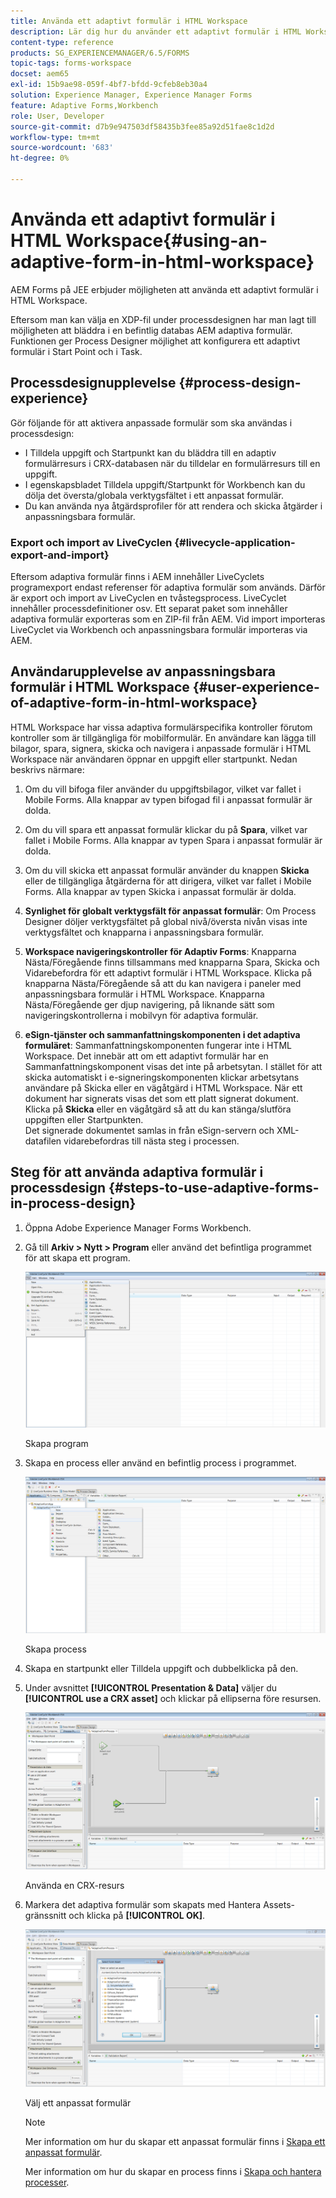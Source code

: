 ```yaml
---
title: Använda ett adaptivt formulär i HTML Workspace
description: Lär dig hur du använder ett adaptivt formulär i HTML Workspace som gör att fältarbetare kan komma åt formuläret på sina enheter.
content-type: reference
products: SG_EXPERIENCEMANAGER/6.5/FORMS
topic-tags: forms-workspace
docset: aem65
exl-id: 15b9ae98-059f-4bf7-bfdd-9cfeb8eb30a4
solution: Experience Manager, Experience Manager Forms
feature: Adaptive Forms,Workbench
role: User, Developer
source-git-commit: d7b9e947503df58435b3fee85a92d51fae8c1d2d
workflow-type: tm+mt
source-wordcount: '683'
ht-degree: 0%

---
```


# Använda ett adaptivt formulär i HTML Workspace{#using-an-adaptive-form-in-html-workspace}

AEM Forms på JEE erbjuder möjligheten att använda ett adaptivt formulär i HTML Workspace.

Eftersom man kan välja en XDP-fil under processdesignen har man lagt till möjligheten att bläddra i en befintlig databas AEM adaptiva formulär. Funktionen ger Process Designer möjlighet att konfigurera ett adaptivt formulär i Start Point och i Task.

## Processdesignupplevelse {#process-design-experience}

Gör följande för att aktivera anpassade formulär som ska användas i processdesign:

* I Tilldela uppgift och Startpunkt kan du bläddra till en adaptiv formulärresurs i CRX-databasen när du tilldelar en formulärresurs till en uppgift.
* I egenskapsbladet Tilldela uppgift/Startpunkt för Workbench kan du dölja det översta/globala verktygsfältet i ett anpassat formulär.
* Du kan använda nya åtgärdsprofiler för att rendera och skicka åtgärder i anpassningsbara formulär.

### Export och import av LiveCyclen {#livecycle-application-export-and-import}

Eftersom adaptiva formulär finns i AEM innehåller LiveCyclets programexport endast referenser för adaptiva formulär som används. Därför är export och import av LiveCyclen en tvåstegsprocess. LiveCyclet innehåller processdefinitioner osv. Ett separat paket som innehåller adaptiva formulär exporteras som en ZIP-fil från AEM. Vid import importeras LiveCyclet via Workbench och anpassningsbara formulär importeras via AEM.

## Användarupplevelse av anpassningsbara formulär i HTML Workspace {#user-experience-of-adaptive-form-in-html-workspace}

HTML Workspace har vissa adaptiva formulärspecifika kontroller förutom kontroller som är tillgängliga för mobilformulär. En användare kan lägga till bilagor, spara, signera, skicka och navigera i anpassade formulär i HTML Workspace när användaren öppnar en uppgift eller startpunkt. Nedan beskrivs närmare:

1. Om du vill bifoga filer använder du uppgiftsbilagor, vilket var fallet i Mobile Forms. Alla knappar av typen bifogad fil i anpassat formulär är dolda.

1. Om du vill spara ett anpassat formulär klickar du på **Spara**, vilket var fallet i Mobile Forms. Alla knappar av typen Spara i anpassat formulär är dolda.

1. Om du vill skicka ett anpassat formulär använder du knappen **Skicka** eller de tillgängliga åtgärderna för att dirigera, vilket var fallet i Mobile Forms. Alla knappar av typen Skicka i anpassat formulär är dolda.

1. **Synlighet för globalt verktygsfält för anpassat formulär**: Om Process Designer döljer verktygsfältet på global nivå/översta nivån visas inte verktygsfältet och knapparna i anpassningsbara formulär.

1. **Workspace navigeringskontroller för Adaptiv Forms**: Knapparna Nästa/Föregående finns tillsammans med knapparna Spara, Skicka och Vidarebefordra för ett adaptivt formulär i HTML Workspace. Klicka på knapparna Nästa/Föregående så att du kan navigera i paneler med anpassningsbara formulär i HTML Workspace. Knapparna Nästa/Föregående ger djup navigering, på liknande sätt som navigeringskontrollerna i mobilvyn för adaptiva formulär.

1. **eSign-tjänster och sammanfattningskomponenten i det adaptiva formuläret**: Sammanfattningskomponenten fungerar inte i HTML Workspace. Det innebär att om ett adaptivt formulär har en Sammanfattningskomponent visas det inte på arbetsytan. I stället för att skicka automatiskt i e-signeringskomponenten klickar arbetsytans användare på Skicka eller en vägåtgärd i HTML Workspace. När ett dokument har signerats visas det som ett platt signerat dokument. Klicka på **Skicka** eller en vägåtgärd så att du kan stänga/slutföra uppgiften eller Startpunkten.\
   Det signerade dokumentet samlas in från eSign-servern och XML-datafilen vidarebefordras till nästa steg i processen.

## Steg för att använda adaptiva formulär i processdesign {#steps-to-use-adaptive-forms-in-process-design}

1. Öppna Adobe Experience Manager Forms Workbench.

1. Gå till **Arkiv > Nytt > Program** eller använd det befintliga programmet för att skapa ett program.

   ![Skapa nytt program](assets/create_new_appl.png)

   Skapa program

1. Skapa en process eller använd en befintlig process i programmet.

   ![Skapa ny process](assets/create_new_process.png)

   Skapa process

1. Skapa en startpunkt eller Tilldela uppgift och dubbelklicka på den.
1. Under avsnittet **[!UICONTROL Presentation & Data]** väljer du **[!UICONTROL use a CRX asset]** och klickar på ellipserna före resursen.

   ![Använd en CRX-resurs](assets/use_crx_asset.png)

   Använda en CRX-resurs

1. Markera det adaptiva formulär som skapats med Hantera Assets-gränssnitt och klicka på **[!UICONTROL OK]**.

   ![Välj ett anpassat formulär](assets/selecting_form.png)

   Välj ett anpassat formulär

   >[!NOTE]
   >
   >Mer information om hur du skapar ett anpassat formulär finns i [Skapa ett anpassat formulär](../../forms/using/creating-adaptive-form.md).
   >
   >
   >Mer information om hur du skapar en process finns i [Skapa och hantera processer](https://help.adobe.com/en_US/AEMForms/6.1/WorkbenchHelp/WS92d06802c76abadb-1cc35bda128261a20dd-7ff7.2.html).
